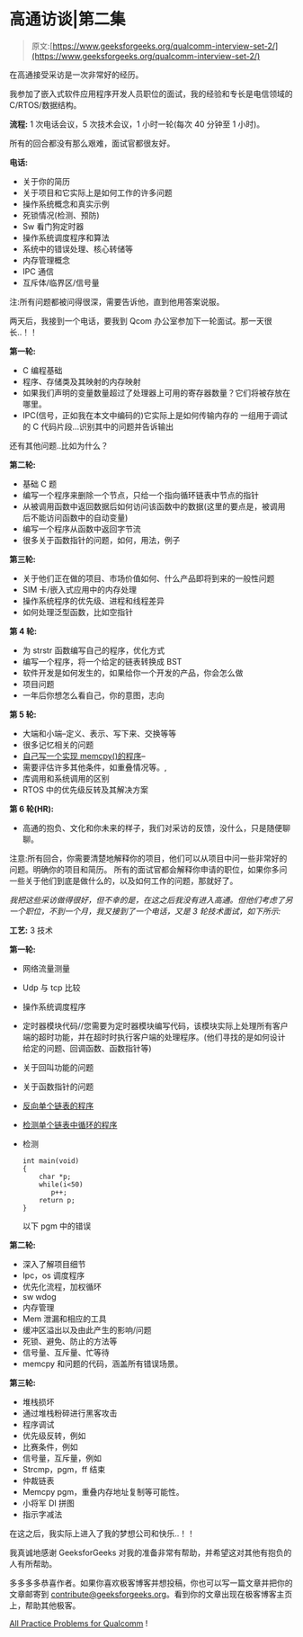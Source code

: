 # 高通访谈|第二集

> 原文:[https://www.geeksforgeeks.org/qualcomm-interview-set-2/](https://www.geeksforgeeks.org/qualcomm-interview-set-2/)

在高通接受采访是一次非常好的经历。

我参加了嵌入式软件应用程序开发人员职位的面试，我的经验和专长是电信领域的 C/RTOS/数据结构。

**流程:** 1 次电话会议，5 次技术会议，1 小时一轮(每次 40 分钟至 1 小时)。

所有的回合都没有那么艰难，面试官都很友好。

**电话:**

*   关于你的简历
*   关于项目和它实际上是如何工作的许多问题
*   操作系统概念和真实示例
*   死锁情况(检测、预防)
*   Sw 看门狗定时器
*   操作系统调度程序和算法
*   系统中的错误处理、核心转储等
*   内存管理概念
*   IPC 通信
*   互斥体/临界区/信号量

注:所有问题都被问得很深，需要告诉他，直到他用答案说服。

两天后，我接到一个电话，要我到 Qcom 办公室参加下一轮面试。那一天很长..！！

**第一轮:**

*   C 编程基础
*   程序、存储类及其映射的内存映射
*   如果我们声明的变量数量超过了处理器上可用的寄存器数量？它们将被存放在哪里。
*   IPC(信号，正如我在本文中编码的)它实际上是如何传输内存的
    一组用于调试的 C 代码片段…识别其中的问题并告诉输出

还有其他问题..比如为什么？

**第二轮:**

*   基础 C 题
*   编写一个程序来删除一个节点，只给一个指向循环链表中节点的指针
*   从被调用函数中返回数据后如何访问该函数中的数据(这里的要点是，被调用后不能访问函数中的自动变量)
*   编写一个程序从函数中返回字节流
*   很多关于函数指针的问题，如何，用法，例子

 **第三轮:**

*   关于他们正在做的项目、市场价值如何、什么产品即将到来的一般性问题
*   SIM 卡/嵌入式应用中的内存处理
*   操作系统程序的优先级、进程和线程差异
*   如何处理泛型函数，比如空指针

**第 4 轮:**

*   为 strstr 函数编写自己的程序，优化方式
*   编写一个程序，将一个给定的链表转换成 BST
*   软件开发是如何发生的，如果给你一个开发的产品，你会怎么做
*   项目问题
*   一年后你想怎么看自己，你的意图，志向

**第 5 轮:**

*   大端和小端–定义、表示、写下来、交换等等
*   很多记忆相关的问题
*   [自己写一个实现 memcpy()的程序](https://www.geeksforgeeks.org/write-memcpy/)–
*   需要评估许多其他条件，如重叠情况等。,
*   库调用和系统调用的区别
*   RTOS 中的优先级反转及其解决方案

**第 6 轮(HR):**

*   高通的抱负、文化和你未来的样子，我们对采访的反馈，没什么，只是随便聊聊。

注意:所有回合，你需要清楚地解释你的项目，他们可以从项目中问一些非常好的问题。明确你的项目和简历。
所有的面试官都会解释你申请的职位，如果你多问一些关于他们到底是做什么的，以及如何工作的问题，那就好了。

*我把这些采访做得很好，但不幸的是，在这之后我没有进入高通。但他们考虑了另一个职位，不到一个月，我又接到了一个电话，又是 3 轮技术面试，如下所示:*

**工艺:** 3 技术

**第一轮:**

*   网络流量测量
*   Udp 与 tcp 比较
*   操作系统调度程序
*   定时器模块代码//您需要为定时器模块编写代码，该模块实际上处理所有客户端的超时功能，并在超时时执行客户端的处理程序。(他们寻找的是如何设计给定的问题、回调函数、函数指针等)
*   关于回叫功能的问题
*   关于函数指针的问题
*   [反向单个链表的程序](https://practice.geeksforgeeks.org/problems/reverse-a-linked-list/1)
*   [检测单个链表中循环的程序](https://practice.geeksforgeeks.org/problems/detect-loop-in-linked-list/1)
*   检测

    ```
    int main(void)
    {
        char *p;
        while(i<50)
           p++;
        return p;
    } 
    ```

    以下 pgm 中的错误

**第二轮:**

*   深入了解项目细节
*   Ipc，os 调度程序
*   优先化流程，加权循环
*   sw wdog
*   内存管理
*   Mem 泄漏和相应的工具
*   缓冲区溢出以及由此产生的影响/问题
*   死锁、避免、防止的方法等
*   信号量、互斥量、忙等待
*   memcpy 和问题的代码，涵盖所有错误场景。

**第三轮:**

*   堆栈损坏
*   通过堆栈粉碎进行黑客攻击
*   程序调试
*   优先级反转，例如
*   比赛条件，例如
*   信号量，互斥量，例如
*   Strcmp，pgm，ff 结束
*   仲裁链表
*   Memcpy pgm，重叠内存地址复制等可能性。
*   小将军 DI 拼图
*   指示字减法

在这之后，我实际上进入了我的梦想公司和快乐..！！

我真诚地感谢 GeeksforGeeks 对我的准备非常有帮助，并希望这对其他有抱负的人有所帮助。

多多多多恭喜作者。如果你喜欢极客博客并想投稿，你也可以写一篇文章并把你的文章邮寄到 contribute@geeksforgeeks.org。看到你的文章出现在极客博客主页上，帮助其他极客。

[All Practice Problems for Qualcomm](https://practice.geeksforgeeks.org/company/Qualcomm/) !